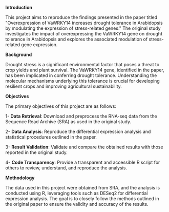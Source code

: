 **Introduction**

This project aims to reproduce the findings presented in the paper titled "Overexpression of VaWRKY14 increases drought tolerance in Arabidopsis by modulating the expression of stress-related genes." The original study investigates the impact of overexpressing the VaWRKY14 gene on drought tolerance in Arabidopsis and explores the associated modulation of stress-related gene expression.

**Background**

Drought stress is a significant environmental factor that poses a threat to crop yields and plant survival. The VaWRKY14 gene, identified in the paper, has been implicated in conferring drought tolerance. Understanding the molecular mechanisms underlying this tolerance is crucial for developing resilient crops and improving agricultural sustainability.

**Objectives**

The primary objectives of this project are as follows:

1- **Data Retrieval**: Download and preprocess the RNA-seq data from the Sequence Read Archive (SRA) as used in the original study.


2- **Data Analysis**: Reproduce the differential expression analysis and statistical procedures outlined in the paper.


3- **Result Validation**: Validate and compare the obtained results with those reported in the original study.


4- **Code Transparency**: Provide a transparent and accessible R script for others to review, understand, and reproduce the analysis.

**Methodology**

The data used in this project were obtained from SRA, and the analysis is conducted using R, leveraging tools such as DESeq2 for differential expression analysis. The goal is to closely follow the methods outlined in the original paper to ensure the validity and accuracy of the results.
